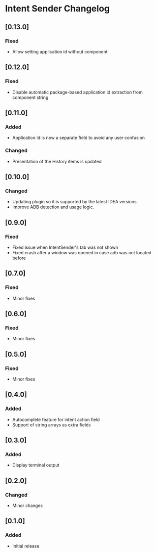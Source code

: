 <!-- Keep a Changelog guide -> https://keepachangelog.com -->

# Intent Sender Changelog

## [0.13.0]
### Fixed
- Allow setting application id without component

## [0.12.0]
### Fixed
- Disable automatic package-based application id extraction from component string

## [0.11.0]
### Added
- Application Id is now a separate field to avoid any user confusion

### Changed
- Presentation of the History items is updated

## [0.10.0]
### Changed
- Updating plugin so it is supported by the latest IDEA versions.
- Improve ADB detection and usage logic.

## [0.9.0]
### Fixed
- Fixed issue when IntentSender's tab was not shown
- Fixed crash after a window was opened in case adb was not located before

## [0.7.0]
### Fixed
- Minor fixes

## [0.6.0]
### Fixed
- Minor fixes

## [0.5.0]
### Fixed
- Minor fixes

## [0.4.0]
### Added
- Autocomplete feature for intent action field 
- Support of string arrays as extra fields

## [0.3.0]
### Added
- Display terminal output

## [0.2.0]
### Changed
- Minor changes

## [0.1.0]
### Added
- Initial release
